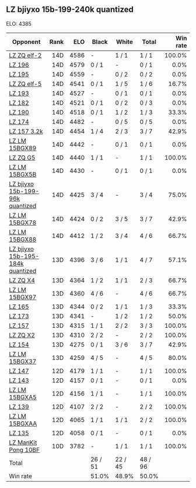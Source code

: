 ## LZ bjiyxo 15b-199-240k quantized ##

ELO: 4385

Opponent | Rank | ELO | Black | White | Total | Win rate
---------|-----:|----:|-------|-------|-------|-------:
[LZ ZQ elf-2](LZ%20ZQ%20elf-2.md) | 14D | 4586 | - | 1 / 1 | 1 / 1 | 100.0%
[LZ 196](LZ%20196.md) | 14D | 4579 | 0 / 1 | - | 0 / 1 | 0.0%
[LZ 195](LZ%20195.md) | 14D | 4559 | - | 0 / 2 | 0 / 2 | 0.0%
[LZ ZQ elf-5](LZ%20ZQ%20elf-5.md) | 14D | 4541 | 0 / 1 | 1 / 5 | 1 / 6 | 16.7%
[LZ 193](LZ%20193.md) | 14D | 4527 | - | 0 / 1 | 0 / 1 | 0.0%
[LZ 182](LZ%20182.md) | 14D | 4521 | 0 / 1 | 0 / 2 | 0 / 3 | 0.0%
[LZ 190](LZ%20190.md) | 14D | 4518 | 0 / 1 | 1 / 2 | 1 / 3 | 33.3%
[LZ 174](LZ%20174.md) | 14D | 4482 | - | 0 / 5 | 0 / 5 | 0.0%
[LZ 157 3.2k](LZ%20157%203.2k.md) | 14D | 4454 | 1 / 4 | 2 / 3 | 3 / 7 | 42.9%
[LZ LM 15BGX89](LZ%20LM%2015BGX89.md) | 14D | 4442 | - | 0 / 1 | 0 / 1 | 0.0%
[LZ ZQ G5](LZ%20ZQ%20G5.md) | 14D | 4440 | 1 / 1 | - | 1 / 1 | 100.0%
[LZ LM 15BGX5B](LZ%20LM%2015BGX5B.md) | 14D | 4430 | - | 0 / 1 | 0 / 1 | 0.0%
[LZ bjiyxo 15b-199-96k quantized](LZ%20bjiyxo%2015b-199-96k%20quantized.md) | 14D | 4425 | 3 / 4 | - | 3 / 4 | 75.0%
[LZ LM 15BGX78](LZ%20LM%2015BGX78.md) | 14D | 4424 | 0 / 2 | 3 / 5 | 3 / 7 | 42.9%
[LZ LM 15BGX88](LZ%20LM%2015BGX88.md) | 14D | 4412 | 1 / 2 | 3 / 4 | 4 / 6 | 66.7%
[LZ bjiyxo 15b-195-184k quantized](LZ%20bjiyxo%2015b-195-184k%20quantized.md) | 13D | 4396 | 3 / 6 | 1 / 1 | 4 / 7 | 57.1%
[LZ ZQ X4](LZ%20ZQ%20X4.md) | 13D | 4364 | 1 / 2 | 1 / 1 | 2 / 3 | 66.7%
[LZ LM 15BGX97](LZ%20LM%2015BGX97.md) | 13D | 4360 | 4 / 6 | - | 4 / 6 | 66.7%
[LZ 165](LZ%20165.md) | 13D | 4344 | 0 / 2 | 1 / 1 | 1 / 3 | 33.3%
[LZ 173](LZ%20173.md) | 13D | 4341 | - | 1 / 2 | 1 / 2 | 50.0%
[LZ 157](LZ%20157.md) | 13D | 4315 | 1 / 1 | 2 / 2 | 3 / 3 | 100.0%
[LZ ZQ X2](LZ%20ZQ%20X2.md) | 13D | 4310 | 2 / 2 | - | 2 / 2 | 100.0%
[LZ 154](LZ%20154.md) | 13D | 4275 | 0 / 1 | 3 / 6 | 3 / 7 | 42.9%
[LZ LM 15BGX37](LZ%20LM%2015BGX37.md) | 13D | 4259 | 4 / 5 | - | 4 / 5 | 80.0%
[LZ 147](LZ%20147.md) | 12D | 4179 | 1 / 1 | - | 1 / 1 | 100.0%
[LZ 143](LZ%20143.md) | 12D | 4157 | 0 / 1 | - | 0 / 1 | 0.0%
[LZ LM 15BGXA5](LZ%20LM%2015BGXA5.md) | 12D | 4156 | 1 / 1 | - | 1 / 1 | 100.0%
[LZ 139](LZ%20139.md) | 12D | 4107 | 2 / 2 | - | 2 / 2 | 100.0%
[LZ LM 15BGXAA](LZ%20LM%2015BGXAA.md) | 12D | 4065 | 1 / 1 | 1 / 1 | 2 / 2 | 100.0%
[LZ 135](LZ%20135.md) | 12D | 4058 | 0 / 1 | - | 0 / 1 | 0.0%
[LZ ManKit Pong 10BF](LZ%20ManKit%20Pong%2010BF.md) | 10D | 3782 | - | 1 / 1 | 1 / 1 | 100.0%
Total | | | 26 / 51 | 22 / 45 | 48 / 96 | 
Win rate| | | 51.0% | 48.9% | 50.0% | 
